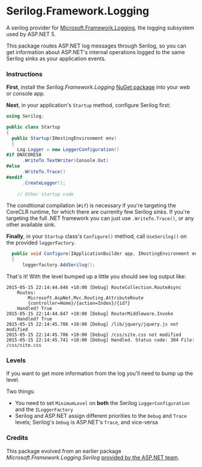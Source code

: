 # Serilog.Framework.Logging

A serilog provider for [Microsoft.Framework.Logging](https://www.nuget.org/packages/Microsoft.Framework.Logging), the logging subsystem used by ASP.NET 5.

This package routes ASP.NET log messages through Serilog, so you can get information about ASP.NET's internal operations logged to the same Serilog sinks as your application events.

### Instructions

**First**, install the _Serilog.Framework.Logging_ [NuGet package](https://www.nuget.org/packages/Serilog.Framework.Logging) into your web or console app.

**Next**, in your application's `Startup` method, configure Serilog first:

```csharp
using Serilog;

public class Startup
{
  public Startup(IHostingEnvironment env)
  {
    Log.Logger = new LoggerConfiguration()
#if DNXCORE50
      .WriteTo.TextWriter(Console.Out)
#else
      .WriteTo.Trace()
#endif
      .CreateLogger();
      
    // Other startup code
```

The conditional compilation (`#if`) is necessary if you're targeting the CoreCLR runtime, for which there are currenlty few Serilog sinks. If you're targeting the full .NET framework you can just use `.WriteTo.Trace()`, or any other available sink.

**Finally**, in your `Startup` class's `Configure()` method, call `UseSerilog()` on the provided `loggerFactory`.

```csharp
  public void Configure(IApplicationBuilder app, IHostingEnvironment env, ILoggerFactory loggerfactory)
  {
      loggerfactory.AddSerilog();
```

That's it! With the level bumped up a little you should see log output like:

```
2015-05-15 22:14:44.646 +10:00 [Debug] RouteCollection.RouteAsync
	Routes: 
		Microsoft.AspNet.Mvc.Routing.AttributeRoute
		{controller=Home}/{action=Index}/{id?}
	Handled? True
2015-05-15 22:14:44.647 +10:00 [Debug] RouterMiddleware.Invoke
	Handled? True
2015-05-15 22:14:45.706 +10:00 [Debug] /lib/jquery/jquery.js not modified
2015-05-15 22:14:45.706 +10:00 [Debug] /css/site.css not modified
2015-05-15 22:14:45.741 +10:00 [Debug] Handled. Status code: 304 File: /css/site.css
```

### Levels

If you want to get more information from the log you'll need to bump up the level.

Two things:

 * You need to set `MinimumLevel` on **both** the Serilog `LoggerConfiguration` and the `ILoggerFactory`
 * Serilog and ASP.NET assign different priorities to the `Debug` and `Trace` levels; Serilog's `Debug` is ASP.NET's `Trace`, and vice-versa

### Credits

This package evolved from an earlier package _Microsoft.Framework.Logging.Serilog_ [provided by the ASP.NET team](https://github.com/aspnet/Logging/pull/182).
